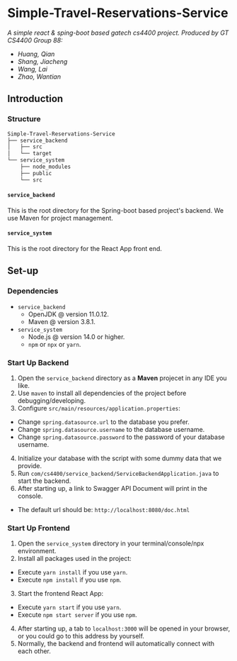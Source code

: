 # Simple-Travel-Reservations-Service
*A simple react & sping-boot based gatech cs4400 project.*
*Produced by GT CS4400 Group 88:*
- *Huang, Qian*
- *Shang, Jiacheng*
- *Wang, Lai*
- *Zhao, Wantian*

## Introduction

### Structure
```bash
Simple-Travel-Reservations-Service
├── service_backend
│   ├── src
│   └── target
└── service_system
    ├── node_modules
    ├── public
    └── src
```
#### `service_backend`
This is the root directory for the Spring-boot based project's backend. We use Maven for project management.

#### `service_system`
This is the root directory for the React App front end.

## Set-up

### Dependencies
- `service_backend`
  - OpenJDK @ version 11.0.12.
  - Maven @ version 3.8.1.
- `service_system`
  - Node.js @ version 14.0 or higher.
  - `npm` or `npx` or `yarn`.

### Start Up Backend
1. Open the `service_backend` directory as a **Maven** projecet in any IDE you like.
2. Use `maven` to install all dependencies of the project before debugging/developing.
3. Configure `src/main/resources/application.properties`:
  - Change `spring.datasource.url` to the database you prefer.
  - Change `spring.datasource.username` to the database username.
  - Change `spring.datasource.password` to the password of your database username.
4. Initialize your database with the script with some dummy data that we provide.
5. Run `com/cs4400/service_backend/ServiceBackendApplication.java` to start the backend.
6. After starting up, a link to Swagger API Document will print in the console.
  - The default url should be: `http://localhost:8080/doc.html`

### Start Up Frontend
1. Open the `service_system` directory in your terminal/console/npx environment.
2. Install all packages used in the project:
  - Execute `yarn install` if you use `yarn`.
  - Execute `npm install` if you use `npm`.
3. Start the frontend React App:
  - Execute `yarn start` if you use `yarn`.
  - Execute `npm start server` if you use `npm`.
4. After starting up, a tab to `localhost:3000` will be opened in your browser, or you could go to this address by yourself.
5. Normally, the backend and frontend will automatically connect with each other.
